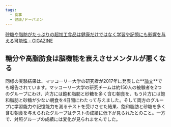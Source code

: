 ```yaml
---
tags:
  - 食事
  - 健康/ドーパミン
---
```

[砂糖や脂肪がたっぷりの超加工食品は健康だけではなく学習や記憶にも影響を与える可能性 - GIGAZINE](https://gigazine.net/news/20240313-ultra-processed-food-brain-mental-health/)

## 糖分や高脂肪食は脳機能を衰えさせメンタルが悪くなる

同様の実験結果は、マッコーリー大学の研究者が2017年に発表した**[論文](https://www.ncbi.nlm.nih.gov/pmc/articles/PMC5322971/)**でも報告されています。マッコーリー大学の研究チームは約150人の被験者を2つのグループにわけ、片方には飽和脂肪と砂糖を多く含む朝食を、もう片方には飽和脂肪と砂糖が少ない朝食を4日間にわたって与えました。そして両方のグループに学習能力や記憶能力を測るテストを受けさせた結果、飽和脂肪と砂糖を多く含む朝食を与えられたグループはテストの成績に低下が見られたとのこと。一方で、対照グループの成績には変化が見られませんでした。

